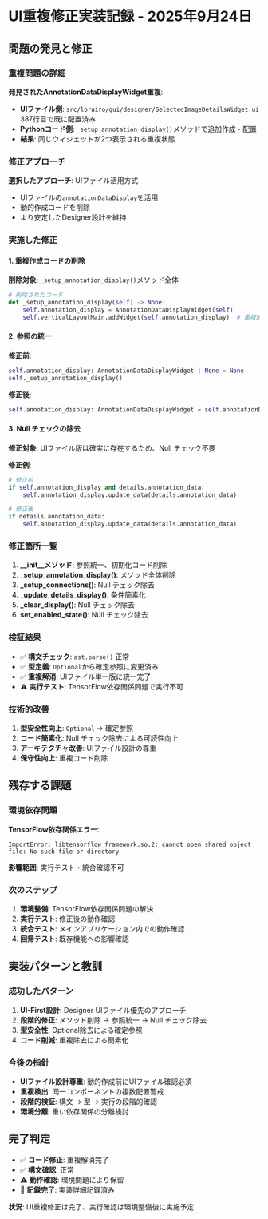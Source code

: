 # UI重複修正実装記録 - 2025年9月24日

## 問題の発見と修正

### 重複問題の詳細
**発見されたAnnotationDataDisplayWidget重複**:
- **UIファイル側**: `src/lorairo/gui/designer/SelectedImageDetailsWidget.ui` 387行目で既に配置済み
- **Pythonコード側**: `_setup_annotation_display()`メソッドで追加作成・配置
- **結果**: 同じウィジェットが2つ表示される重複状態

### 修正アプローチ
**選択したアプローチ**: UIファイル活用方式
- UIファイルの`annotationDataDisplay`を活用
- 動的作成コードを削除
- より安定したDesigner設計を維持

### 実施した修正

#### 1. 重複作成コードの削除
**削除対象**: `_setup_annotation_display()`メソッド全体
```python
# 削除されたコード
def _setup_annotation_display(self) -> None:
    self.annotation_display = AnnotationDataDisplayWidget(self)
    self.verticalLayoutMain.addWidget(self.annotation_display)  # 重複追加の原因
```

#### 2. 参照の統一
**修正前**:
```python
self.annotation_display: AnnotationDataDisplayWidget | None = None
self._setup_annotation_display()
```

**修正後**:
```python
self.annotation_display: AnnotationDataDisplayWidget = self.annotationDataDisplay
```

#### 3. Null チェックの除去
**修正対象**: UIファイル版は確実に存在するため、Null チェック不要

**修正例**:
```python
# 修正前
if self.annotation_display and details.annotation_data:
    self.annotation_display.update_data(details.annotation_data)

# 修正後
if details.annotation_data:
    self.annotation_display.update_data(details.annotation_data)
```

### 修正箇所一覧
1. **__init__メソッド**: 参照統一、初期化コード削除
2. **_setup_annotation_display()**: メソッド全体削除
3. **_setup_connections()**: Null チェック除去
4. **_update_details_display()**: 条件簡素化
5. **_clear_display()**: Null チェック除去  
6. **set_enabled_state()**: Null チェック除去

### 検証結果
- ✅ **構文チェック**: `ast.parse()` 正常
- ✅ **型定義**: `Optional`から確定参照に変更済み
- ✅ **重複解消**: UIファイル単一版に統一完了
- ⚠️ **実行テスト**: TensorFlow依存関係問題で実行不可

### 技術的改善
1. **型安全性向上**: `Optional` -> 確定参照
2. **コード簡素化**: Null チェック除去による可読性向上
3. **アーキテクチャ改善**: UIファイル設計の尊重
4. **保守性向上**: 重複コード削除

## 残存する課題

### 環境依存問題
**TensorFlow依存関係エラー**:
```
ImportError: libtensorflow_framework.so.2: cannot open shared object file: No such file or directory
```

**影響範囲**: 実行テスト・統合確認不可

### 次のステップ
1. **環境整備**: TensorFlow依存関係問題の解決
2. **実行テスト**: 修正後の動作確認
3. **統合テスト**: メインアプリケーション内での動作確認
4. **回帰テスト**: 既存機能への影響確認

## 実装パターンと教訓

### 成功したパターン
1. **UI-First設計**: Designer UIファイル優先のアプローチ
2. **段階的修正**: メソッド削除 → 参照統一 → Null チェック除去
3. **型安全性**: Optional除去による確定参照
4. **コード削減**: 重複除去による簡素化

### 今後の指針
- **UIファイル設計尊重**: 動的作成前にUIファイル確認必須
- **重複検出**: 同一コンポーネントの複数配置警戒
- **段階的検証**: 構文 → 型 → 実行の段階的確認
- **環境分離**: 重い依存関係の分離検討

## 完了判定
- ✅ **コード修正**: 重複解消完了
- ✅ **構文確認**: 正常
- ⚠️ **動作確認**: 環境問題により保留
- 📝 **記録完了**: 実装詳細記録済み

**状況**: UI重複修正は完了、実行確認は環境整備後に実施予定
